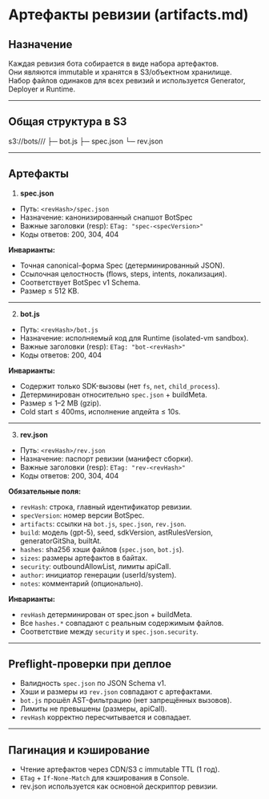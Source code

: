 # Артефакты ревизии (artifacts.md)

## Назначение
Каждая ревизия бота собирается в виде набора артефактов.  
Они являются immutable и хранятся в S3/объектном хранилище.  
Набор файлов одинаков для всех ревизий и используется Generator, Deployer и Runtime.

---

## Общая структура в S3
s3://bots/<botId>/<revHash>/
├─ bot.js
├─ spec.json
└─ rev.json

---

## Артефакты

1) **spec.json**  
- Путь: `<revHash>/spec.json`  
- Назначение: канонизированный снапшот BotSpec  
- Важные заголовки (resp): `ETag: "spec-<specVersion>"`  
- Коды ответов: 200, 304, 404  

**Инварианты:**  
- Точная canonical-форма Spec (детерминированный JSON).  
- Ссылочная целостность (flows, steps, intents, локализация).  
- Соответствует BotSpec v1 Schema.  
- Размер ≤ 512 KB.  

---

2) **bot.js**  
- Путь: `<revHash>/bot.js`  
- Назначение: исполняемый код для Runtime (isolated-vm sandbox).  
- Важные заголовки (resp): `ETag: "bot-<revHash>"`  
- Коды ответов: 200, 404  

**Инварианты:**  
- Содержит только SDK-вызовы (нет `fs`, `net`, `child_process`).  
- Детерминирован относительно `spec.json` + buildMeta.  
- Размер ≤ 1–2 MB (gzip).  
- Cold start ≤ 400ms, исполнение апдейта ≤ 10s.  

---

3) **rev.json**  
- Путь: `<revHash>/rev.json`  
- Назначение: паспорт ревизии (манифест сборки).  
- Важные заголовки (resp): `ETag: "rev-<revHash>"`  
- Коды ответов: 200, 304, 404  

**Обязательные поля:**  
- `revHash`: строка, главный идентификатор ревизии.  
- `specVersion`: номер версии BotSpec.  
- `artifacts`: ссылки на `bot.js`, `spec.json`, `rev.json`.  
- `build`: модель (gpt-5), seed, sdkVersion, astRulesVersion, generatorGitSha, builtAt.  
- `hashes`: sha256 хэши файлов (`spec.json`, `bot.js`).  
- `sizes`: размеры артефактов в байтах.  
- `security`: outboundAllowList, лимиты apiCall.  
- `author`: инициатор генерации (userId/system).  
- `notes`: комментарий (опционально).  

**Инварианты:**  
- `revHash` детерминирован от spec.json + buildMeta.  
- Все `hashes.*` совпадают с реальным содержимым файлов.  
- Соответствие между `security` и `spec.json.security`.  

---

## Preflight-проверки при деплое
- Валидность `spec.json` по JSON Schema v1.  
- Хэши и размеры из `rev.json` совпадают с артефактами.  
- `bot.js` прошёл AST-фильтрацию (нет запрещённых вызовов).  
- Лимиты не превышены (размеры, apiCall).  
- `revHash` корректно пересчитывается и совпадает.  

---

## Пагинация и кэширование
- Чтение артефактов через CDN/S3 с immutable TTL (1 год).  
- `ETag` + `If-None-Match` для кэширования в Console.  
- rev.json используется как основной дескриптор ревизии.

